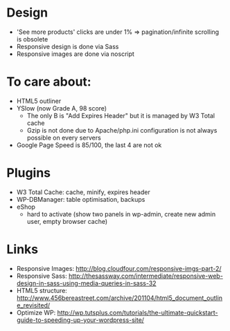 # Design

* 'See more products' clicks are under 1% 
=> pagination/infinite scrolling is obsolete
* Responsive design is done via Sass
* Responsive images are done via noscript



# To care about:

* HTML5 outliner 
* YSlow (now Grade A, 98 score)
  * The only B is "Add Expires Header" but it is managed by W3 Total cache
  * Gzip is not done due to Apache/php.ini configuration is not always possible 
  on every servers  
* Google Page Speed is 85/100, the last 4 are not ok


# Plugins

* W3 Total Cache: cache, minify, expires header
* WP-DBManager: table optimisation, backups
* eShop
  * hard to activate (show two panels in wp-admin, create new admin user, empty browser cache)



# Links

* Responsive Images: http://blog.cloudfour.com/responsive-imgs-part-2/
* Responsive Sass: http://thesassway.com/intermediate/responsive-web-design-in-sass-using-media-queries-in-sass-32
* HTML5 structure: http://www.456bereastreet.com/archive/201104/html5_document_outline_revisited/
* Optimize WP: http://wp.tutsplus.com/tutorials/the-ultimate-quickstart-guide-to-speeding-up-your-wordpress-site/



